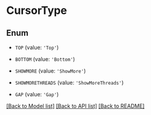 # CursorType


## Enum

* `TOP` (value: `'Top'`)

* `BOTTOM` (value: `'Bottom'`)

* `SHOWMORE` (value: `'ShowMore'`)

* `SHOWMORETHREADS` (value: `'ShowMoreThreads'`)

* `GAP` (value: `'Gap'`)

[[Back to Model list]](../README.md#documentation-for-models) [[Back to API list]](../README.md#documentation-for-api-endpoints) [[Back to README]](../README.md)


